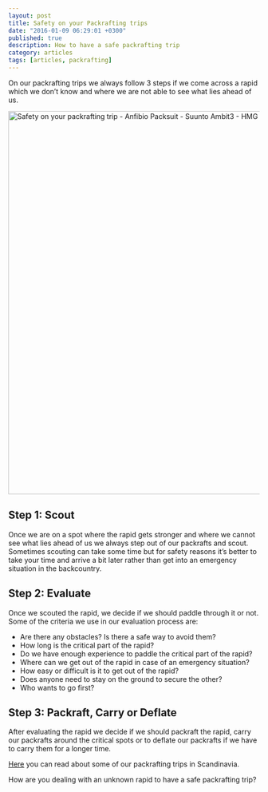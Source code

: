 ```yaml
---
layout: post
title: Safety on your Packrafting trips
date: "2016-01-09 06:29:01 +0300"
published: true
description: How to have a safe packrafting trip
category: articles
tags: [articles, packrafting]
---
```


On our packrafting trips we always follow 3 steps if we come across a rapid which we don’t know and where we are not able to see what lies ahead of us.

<a data-flickr-embed="true"  href="https://www.flickr.com/photos/90204224@N07/24188416291/in/dateposted-public/" title="Safety on your packrafting trip"><img src="https://farm2.staticflickr.com/1650/24188416291_90a7103ccd_b.jpg" width="1024" height="768" alt="Safety on your packrafting trip - Anfibio Packsuit - Suunto Ambit3 - HMG Porter 4400 - Alpackaraft"></a><script async src="//embedr.flickr.com/assets/client-code.js" charset="utf-8"></script>


## Step 1: Scout
Once we are on a spot where the rapid gets stronger and where we cannot see what lies ahead of us we always step out of our packrafts and scout. Sometimes scouting can take some time but for safety reasons it’s better to take your time and arrive a bit later rather than get into an emergency situation in the backcountry.  

## Step 2: Evaluate
Once we scouted the rapid, we decide if we should paddle through it or not. Some of the criteria we use in our evaluation process are:
   
* Are there any obstacles? Is there a safe way to avoid them?
* How long is the critical part of the rapid?
* Do we have enough experience to paddle the critical part of the rapid?
* Where can we get out of the rapid in case of an emergency situation?
* How easy or difficult is it to get out of the rapid?
* Does anyone need to stay on the ground to secure the other?
* Who wants to go first? 
	  
## Step 3: Packraft, Carry or Deflate
After evaluating the rapid we decide if we should packraft the rapid, carry our packrafts around the critical spots or to deflate our packrafts if we have to carry them for a longer time. 

[Here][1] you can read about some of our packrafting trips in Scandinavia. 

How are you dealing with an unknown rapid to have a safe packrafting trip?

[1]:	http://www.hikeventures.com/Best-places-to-visit-in-scandinavia-hiking-backpacking-packrafting/ "5 best places to packraft in Scandinavia"
